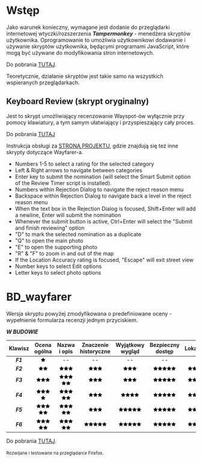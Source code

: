 # Wstęp

Jako warunek konieczny, wymagane jest dodanie do przeglądarki internetowej wtyczki/rozszerzenia ***Tampermonkey*** - menedżera skryptów użytkownika. Oprogramowanie to umożliwia użytkownikowi dodawanie i używanie skryptów użytkownika, będącymi programami JavaScript, które mogą być używane do modyfikowania stron internetowych.

Do pobrania [TUTAJ](https://tampermonkey.net/).

Teoretycznie, działanie skryptów jest takie samo na wszystkich wspieranych przeglądarkach.

## Keyboard Review (skrypt oryginalny)

Jest to skrypt umożliwiający recenzowanie Wayspot-ów wyłącznie przy pomocy klawiatury, a tym samym ułatwiający i przyspieszający cały proces.

Do pobrania [TUTAJ](https://github.com/tehstone/wayfarer-addons/raw/main/wayfarer-keyboard-review.user.js)

Instrukcja obsługi za [STRONĄ PROJEKTU](https://github.com/tehstone/wayfarer-addons), gdzie znajdują się też inne skrypty dotyczące Wayfarer-a.

- Numbers 1-5 to select a rating for the selected category
- Left & Right arrows to navigate between categories
- Enter key to submit the nomination (will select the Smart Submit option of the Review Timer script is installed).
- Numbers within Rejection Dialog to navigate the reject reason menu
- Backspace within Rejection Dialog to navigate back a level in the reject reason menu
- When the text box in the Rejection Dialog is focused, Shift+Enter will add a newline, Enter will submit the nomination
- Whenever the submit button is active, Ctrl+Enter will select the "Submit and finish reviewing" option
- "D" to mark the selected nomination as a duplicate
- "Q" to open the main photo
- "E" to open the supporting photo
- "R" & "F" to zoom in and out of the map
- If the Location Accuracy rating is focused, "Escape" will exit street view
- Number keys to select Edit options
- Letter keys to select photo options

# BD_wayfarer

Wersja skryptu powyżej zmodyfikowana o predefiniowane oceny - wypełnienie formularza recenzji jednym przyciskiem.

***W BUDOWIE***

| Klawisz | Ocena ogólna | Nazwa i opis | Znaczenie historyczne | Wyjątkowy wygląd | Bezpieczny dostęp | Lokalizacja |
| :-----: | :----------: | :----------: | :-------------------: | :--------------: | :---------------: | :---------: |
| ***F1***  | ![star] | \-\- | \-\- | \-\- | \-\- | \-\- |
| ***F2***  | ![star]![star] | ![star]![star]![star] | ![star]![star]![star] | ![star]![star]![star] | ![star]![star]![star]![star]![star] | ![star]![star]![star]![star]![star] |
| ***F3***  | ![star]![star]![star] | ![star]![star]![star]![star]![star] | ![star]![star]![star] | ![star]![star]![star] | ![star]![star]![star]![star]![star] | ![star]![star]![star]![star]![star] |
| ***F4***  | ![star]![star]![star]![star] | ![star]![star]![star]![star]![star] | ![star]![star]![star] | ![star]![star]![star]![star] | ![star]![star]![star]![star]![star] | ![star]![star]![star]![star]![star] |
| ***F5***  | ![star]![star]![star]![star]![star] | ![star]![star]![star]![star]![star] | ![star]![star]![star] | ![star]![star]![star]![star]![star] | ![star]![star]![star]![star]![star] | ![star]![star]![star]![star]![star] |
| ***F6***  | ![star]![star]![star]![star]![star] | ![star]![star]![star]![star]![star] | ![star]![star]![star]![star]![star] | ![star]![star]![star]![star]![star] | ![star]![star]![star]![star]![star] | ![star]![star]![star]![star]![star] |

Do pobrania [TUTAJ](https://github.com/bdudek86/wayfarer/raw/main/BD_wayfarer.user.js).

<sup>Rozwijane i testowane na przeglądarce Firefox.<sup>

[star]: star.png
 
